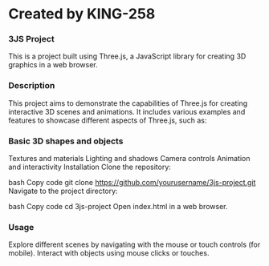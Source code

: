 # Created by KING-258
### 3JS Project
This is a project built using Three.js, a JavaScript library for creating 3D graphics in a web browser.

### Description
This project aims to demonstrate the capabilities of Three.js for creating interactive 3D scenes and animations. It includes various examples and features to showcase different aspects of Three.js, such as:

### Basic 3D shapes and objects
Textures and materials
Lighting and shadows
Camera controls
Animation and interactivity
Installation
Clone the repository:

bash
Copy code
git clone https://github.com/yourusername/3js-project.git
Navigate to the project directory:

bash
Copy code
cd 3js-project
Open index.html in a web browser.

### Usage
Explore different scenes by navigating with the mouse or touch controls (for mobile).
Interact with objects using mouse clicks or touches.
